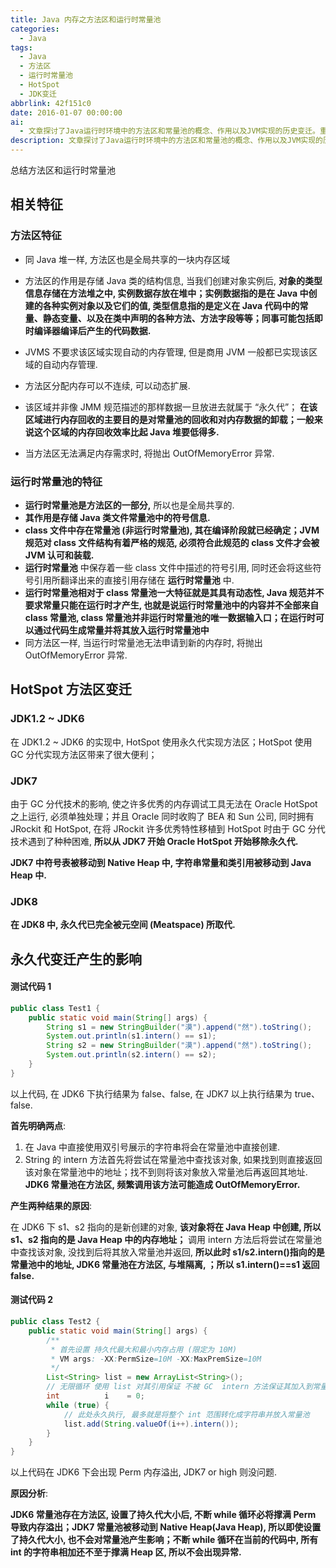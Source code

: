 ```yaml
---
title: Java 内存之方法区和运行时常量池
categories:
  - Java
tags:
  - Java
  - 方法区
  - 运行时常量池
  - HotSpot
  - JDK变迁
abbrlink: 42f151c0
date: 2016-01-07 00:00:00
ai:
  - 文章探讨了Java运行时环境中的方法区和常量池的概念、作用以及JVM实现的历史变迁。重点分析了方法区中的静态数据和类信息存储机制，同时讨论了运行时常量池在类文件与内存之间的动态交互。文章还详细描述了HotSpot虚拟机对方法区的改进过程，从JDK1.2到JDK7逐渐移除永久代，以及至JDK8时完全采用元空间替代永久代的情况。最后通过示例代码展示了不同版本JVM在处理字符串常量池操作时的行为差异，特别是关于全局符号引用和动态常量生成对内存管理的影响。
description: 文章探讨了Java运行时环境中的方法区和常量池的概念、作用以及JVM实现的历史变迁。重点分析了方法区中的静态数据和类信息存储机制，同时讨论了运行时常量池在类文件与内存之间的动态交互。文章还详细描述了HotSpot虚拟机对方法区的改进过程，从JDK1.2到JDK7逐渐移除永久代，以及至JDK8时完全采用元空间替代永久代的情况。最后通过示例代码展示了不同版本JVM在处理字符串常量池操作时的行为差异，特别是关于全局符号引用和动态常量生成对内存管理的影响。
---
```


总结方法区和运行时常量池

## 相关特征

### 方法区特征

- 同 Java 堆一样, 方法区也是全局共享的一块内存区域
- 方法区的作用是存储 Java 类的结构信息, 当我们创建对象实例后, **对象的类型信息存储在方法堆之中, 实例数据存放在堆中；实例数据指的是在 Java
  中创建的各种实例对象以及它们的值, 类型信息指的是定义在 Java
  代码中的常量、静态变量、以及在类中声明的各种方法、方法字段等等；同事可能包括即时编译器编译后产生的代码数据.**

- JVMS 不要求该区域实现自动的内存管理, 但是商用 JVM 一般都已实现该区域的自动内存管理.
- 方法区分配内存可以不连续, 可以动态扩展.
- 该区域并非像 JMM 规范描述的那样数据一旦放进去就属于 “永久代”； **在该区域进行内存回收的主要目的是对常量池的回收和对内存数据的卸载；一般来说这个区域的内存回收效率比起
  Java 堆要低得多.**
- 当方法区无法满足内存需求时, 将抛出 OutOfMemoryError 异常.

### 运行时常量池的特征

- **运行时常量池是方法区的一部分,** 所以也是全局共享的.
- **其作用是存储 Java 类文件常量池中的符号信息.**
- **class 文件中存在常量池 (非运行时常量池), 其在编译阶段就已经确定；JVM 规范对 class 文件结构有着严格的规范, 必须符合此规范的 class 文件才会被
  JVM 认可和装载.**
- **运行时常量池** 中保存着一些 class 文件中描述的符号引用, 同时还会将这些符号引用所翻译出来的直接引用存储在 **运行时常量池** 中.
- **运行时常量池相对于 class 常量池一大特征就是其具有动态性, Java 规范并不要求常量只能在运行时才产生, 也就是说运行时常量池中的内容并不全部来自
  class 常量池, class 常量池并非运行时常量池的唯一数据输入口；在运行时可以通过代码生成常量并将其放入运行时常量池中**
- 同方法区一样, 当运行时常量池无法申请到新的内存时, 将抛出 OutOfMemoryError 异常.

## HotSpot 方法区变迁

### JDK1.2 ~ JDK6

在 JDK1.2 ~ JDK6 的实现中, HotSpot 使用永久代实现方法区；HotSpot 使用 GC 分代实现方法区带来了很大便利；

### JDK7

由于 GC 分代技术的影响, 使之许多优秀的内存调试工具无法在 Oracle HotSpot 之上运行, 必须单独处理；并且 Oracle 同时收购了 BEA 和 Sun 公司, 同时拥有
JRockit 和 HotSpot, 在将 JRockit 许多优秀特性移植到 HotSpot 时由于 GC 分代技术遇到了种种困难, **所以从 JDK7 开始 Oracle HotSpot
开始移除永久代.**

**JDK7 中符号表被移动到 Native Heap 中, 字符串常量和类引用被移动到 Java Heap 中.**

### JDK8

**在 JDK8 中, 永久代已完全被元空间 (Meatspace) 所取代.**

## 永久代变迁产生的影响

#### 测试代码 1

```java
public class Test1 {
    public static void main(String[] args) {
        String s1 = new StringBuilder("漠").append("然").toString();
        System.out.println(s1.intern() == s1);
        String s2 = new StringBuilder("漠").append("然").toString();
        System.out.println(s2.intern() == s2);
    }
}
```

以上代码, 在 JDK6 下执行结果为 false、false, 在 JDK7 以上执行结果为 true、false.

**首先明确两点**:

1. 在 Java 中直接使用双引号展示的字符串将会在常量池中直接创建.
2. String 的 intern 方法首先将尝试在常量池中查找该对象,
   如果找到则直接返回该对象在常量池中的地址；找不到则将该对象放入常量池后再返回其地址. **JDK6 常量池在方法区, 频繁调用该方法可能造成
   OutOfMemoryError.**

**产生两种结果的原因**:

在 JDK6 下 s1、s2 指向的是新创建的对象, **该对象将在 Java Heap 中创建, 所以 s1、s2 指向的是 Java Heap 中的内存地址；** 调用 intern
方法后将尝试在常量池中查找该对象, 没找到后将其放入常量池并返回, **所以此时 s1/s2.intern()指向的是常量池中的地址, JDK6 常量池在方法区,
与堆隔离, ；所以 s1.intern()==s1 返回 false.**

#### 测试代码 2

```java
public class Test2 {
    public static void main(String[] args) {
        /**
         * 首先设置 持久代最大和最小内存占用 (限定为 10M)
         * VM args: -XX:PermSize=10M -XX:MaxPremSize=10M
         */
        List<String> list = new ArrayList<String>();
        // 无限循环 使用 list 对其引用保证 不被 GC  intern 方法保证其加入到常量池中
        int          i    = 0;
        while (true) {
            // 此处永久执行, 最多就是将整个 int 范围转化成字符串并放入常量池
            list.add(String.valueOf(i++).intern());
        }
    }
}
```

以上代码在 JDK6 下会出现 Perm 内存溢出, JDK7 or high 则没问题.

**原因分析**:

**JDK6 常量池存在方法区, 设置了持久代大小后, 不断 while 循环必将撑满 Perm 导致内存溢出；JDK7 常量池被移动到 Native Heap(Java Heap),
所以即使设置了持久代大小, 也不会对常量池产生影响；不断 while 循环在当前的代码中, 所有 int 的字符串相加还不至于撑满 Heap 区,
所以不会出现异常.**
